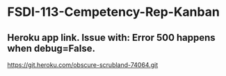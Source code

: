 # FSDI-113-Cempetency-Rep-Kanban

## Heroku app link. Issue with: Error 500 happens when debug=False. 
https://git.heroku.com/obscure-scrubland-74064.git
